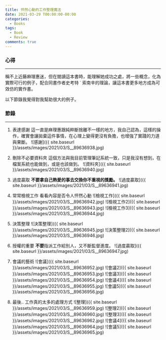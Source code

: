 ```yaml
---
title: 怦然心動的工作整理魔法
date: 2021-03-29 T00:00:00-00:00
categories:
  - Books
tags:
  - Book
  - Review
comments: true
---
```


### 心得

---

稱不上近藤麻理惠迷，但在閱讀這本書時，能理解她成功之處，將一些概念，化為實際可行的例子，配合同書作者史考特 ˙ 索南辛的理論，讓這本書更多地方成為可效仿的實作書。

以下節錄我覺得對我幫助很大的例子。

### 節錄

---

1. 表達感謝
   這一直是麻理惠跟純粹斷捨離不一樣的地方，我自己認為，這樣的操作，確實會讓拋棄這件事情，在心理上變得更沒有負擔，也增強了實踐的力道與果斷。
   ![感謝]({{ site.baseurl }}/assets/images/2021/03/S__89636938.jpg)
2. 刪除不必要資料夾
   這個方法與我目前管理筆記系統一致，只是我沒有想到，在檔案系統也能做到，或是也該做到。
   ![資料夾]({{ site.baseurl }}/assets/images/2021/03/S__89636940.jpg)
3. 過度贏取
   **不要拿自己熱愛的事去交換你不重視的獎勵。**
   ![過度贏取]({{ site.baseurl }}/assets/images/2021/03/S__89636941.jpg)
4. 常常檢視工作
   看看內容是否令人怦然心動
   ![檢視工作]({{ site.baseurl }}/assets/images/2021/03/S__89636942.jpg)
   ![檢視工作2]({{ site.baseurl }}/assets/images/2021/03/S__89636943.jpg)
   ![檢視工作3]({{ site.baseurl }}/assets/images/2021/03/S__89636944.jpg)
5. 決策整理
   ![決策整理]({{ site.baseurl }}/assets/images/2021/03/S__89636945.jpg)
   ![決策整理2]({{ site.baseurl }}/assets/images/2021/03/S__89636946.jpg)
6. 授權的重要
   **不要**指派工作給別人，又不斷監督進度。
   ![過度贏取]({{ site.baseurl }}/assets/images/2021/03/S__89636947.jpg)
7. 會議的藝術
   ![會議]({{ site.baseurl }}/assets/images/2021/03/S__89636952.jpg)
   ![會議2]({{ site.baseurl }}/assets/images/2021/03/S__89636953.jpg)
   ![會議3]({{ site.baseurl }}/assets/images/2021/03/S__89636954.jpg)
   ![會議4]({{ site.baseurl }}/assets/images/2021/03/S__89636955.jpg)
   ![會議5]({{ site.baseurl }}/assets/images/2021/03/S__89636956.jpg)

7. 最後..
工作真的太多的處理方式
![整理]({{ site.baseurl }}/assets/images/2021/03/S__89636959.jpg)
![整理2]({{ site.baseurl }}/assets/images/2021/03/S__89636960.jpg)
![整理3]({{ site.baseurl }}/assets/images/2021/03/S__89636962.jpg)
![會議4]({{ site.baseurl }}/assets/images/2021/03/S__89636964.jpg)
![會議5]({{ site.baseurl }}/assets/images/2021/03/S__89636965.jpg)
